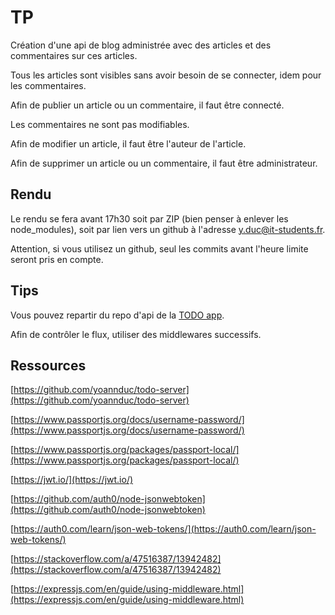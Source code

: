# TP

Création d'une api de blog administrée avec des articles et des commentaires sur ces articles.

Tous les articles sont visibles sans avoir besoin de se connecter, idem pour les commentaires.

Afin de publier un article ou un commentaire, il faut être connecté.

Les commentaires ne sont pas modifiables.

Afin de modifier un article, il faut être l'auteur de l'article.

Afin de supprimer un article ou un commentaire, il faut être administrateur.

## Rendu

Le rendu se fera avant 17h30 soit par ZIP (bien penser à enlever les node_modules), soit par lien vers un github à l'adresse y.duc@it-students.fr.

Attention, si vous utilisez un github, seul les commits avant l'heure limite seront pris en compte.

## Tips

Vous pouvez repartir du repo d'api de la [TODO app](https://github.com/yoannduc/todo-server).

Afin de contrôler le flux, utiliser des middlewares successifs.

## Ressources

[https://github.com/yoannduc/todo-server](https://github.com/yoannduc/todo-server)

[https://www.passportjs.org/docs/username-password/](https://www.passportjs.org/docs/username-password/)

[https://www.passportjs.org/packages/passport-local/](https://www.passportjs.org/packages/passport-local/)

[https://jwt.io/](https://jwt.io/)

[https://github.com/auth0/node-jsonwebtoken](https://github.com/auth0/node-jsonwebtoken)

[https://auth0.com/learn/json-web-tokens/](https://auth0.com/learn/json-web-tokens/)

[https://stackoverflow.com/a/47516387/13942482](https://stackoverflow.com/a/47516387/13942482)

[https://expressjs.com/en/guide/using-middleware.html](https://expressjs.com/en/guide/using-middleware.html)
